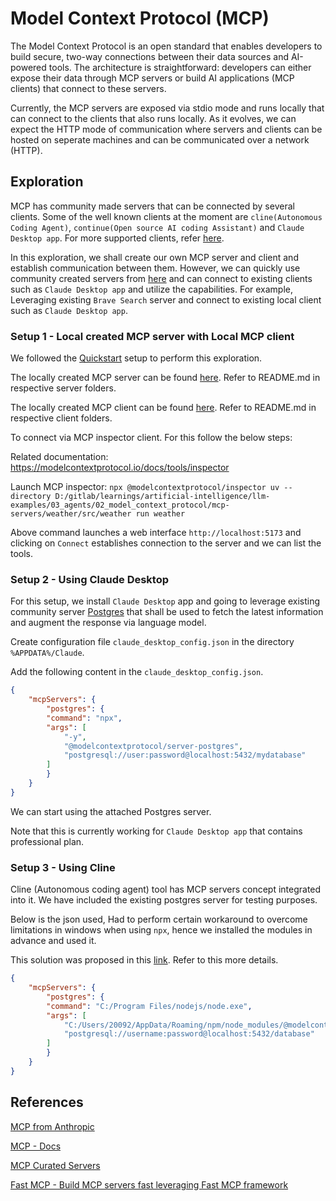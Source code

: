 # Model Context Protocol (MCP)

The Model Context Protocol is an open standard that enables developers to build secure, two-way connections between their data sources and AI-powered tools. The architecture is straightforward: developers can either expose their data through MCP servers or build AI applications (MCP clients) that connect to these servers.

Currently, the MCP servers are exposed via stdio mode and runs locally that can connect to the clients that also runs locally. As it evolves, we can expect the HTTP mode of communication where servers and clients can be hosted on seperate machines and can be communicated over a network (HTTP).

## Exploration

MCP has community made servers that can be connected by several clients. Some of the well known clients at the moment are `cline(Autonomous Coding Agent)`, `continue(Open source AI coding Assistant)` and `Claude Desktop app`. For more supported clients, refer [here](https://modelcontextprotocol.io/clients).

In this exploration, we shall create our own MCP server and client and establish communication between them. However, we can quickly use community created servers from [here](https://github.com/modelcontextprotocol/servers?tab=readme-ov-file#-reference-servers) and can connect to existing clients such as `Claude Desktop app` and utilize the capabilities. For example, Leveraging existing `Brave Search` server and connect to existing local client such as `Claude Desktop app`.

### Setup 1 - Local created MCP server with Local MCP client

We followed the [Quickstart](https://modelcontextprotocol.io/quickstart) setup to perform this exploration.

The locally created MCP server can be found [here](./mcp-servers/). Refer to README.md in respective server folders.

The locally created MCP client can be found [here](./mcp-clients/). Refer to README.md in respective client folders.

To connect via MCP inspector client. For this follow the below steps:

Related documentation: https://modelcontextprotocol.io/docs/tools/inspector

Launch MCP inspector: `npx @modelcontextprotocol/inspector uv --directory D:/gitlab/learnings/artificial-intelligence/llm-examples/03_agents/02_model_context_protocol/mcp-servers/weather/src/weather run weather`

Above command launches a web interface `http://localhost:5173` and clicking on `Connect` establishes connection to the server and we can list the tools.

### Setup 2 - Using Claude Desktop

For this setup, we install `Claude Desktop` app and going to leverage existing community server [Postgres](https://github.com/modelcontextprotocol/servers/tree/main/src/postgres) that shall be used to fetch the latest information and augment the response via language model.

Create configuration file `claude_desktop_config.json` in the directory `%APPDATA%/Claude`.

Add the following content in the `claude_desktop_config.json`.

```json
{
    "mcpServers": {
        "postgres": {
        "command": "npx",
        "args": [
            "-y",
            "@modelcontextprotocol/server-postgres",
            "postgresql://user:password@localhost:5432/mydatabase"
        ]
        }
    }
}
```

We can start using the attached Postgres server.

Note that this is currently working for `Claude Desktop app` that contains professional plan.

### Setup 3 - Using Cline

Cline (Autonomous coding agent) tool has MCP servers concept integrated into it. We have included the existing postgres server for testing purposes.

Below is the json used, Had to perform certain workaround to overcome limitations in windows when using `npx`, hence we installed the modules in advance and used it.

This solution was proposed in this [link](https://github.com/modelcontextprotocol/servers/issues/75). Refer to this more details.

```json
{
    "mcpServers": {
        "postgres": {
        "command": "C:/Program Files/nodejs/node.exe",
        "args": [
            "C:/Users/20092/AppData/Roaming/npm/node_modules/@modelcontextprotocol/server-postgres/dist/index.js",
            "postgresql://username:password@localhost:5432/database"
        ]
        }
    }
}
```

## References

[MCP from Anthropic](https://www.anthropic.com/news/model-context-protocol)

[MCP - Docs](https://modelcontextprotocol.io/introduction)

[MCP Curated Servers](https://www.mcphub.ai/servers)

[Fast MCP - Build MCP servers fast leveraging Fast MCP framework](https://github.com/jlowin/fastmcp)